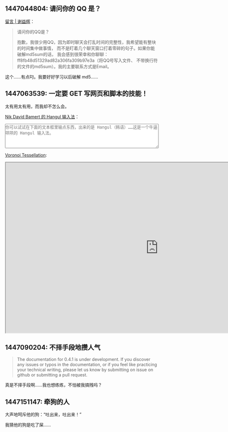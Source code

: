 1447044804: 请问你的 QQ 是？
---------------------------

[留言 | 谢益辉](http://yihui.name/cn/guestbook/)：

> 请问你的QQ是？
>
> 抱歉，我很少用QQ，因为即时聊天会打乱时间的完整性，我希望能有整块的时间集中做事情，
> 而不是盯着几个聊天窗口打着零碎的句子。如果你能破解md5sum的话，
> 我会感到很荣幸和你聊聊：ff8fb48d51329ad82a306fa309b97e3a（将QQ号写入文件、
> 不带换行符的文件的md5sum）。我的主要联系方式是Email。

这个……有点叼。我要好好学习以后破解 md5……

1447063539: 一定要 GET 写网页和脚本的技能！
------------------------------------------

太有用太有用，而我却不怎么会。

[Nik David Bamert 的 Hangul 输入法][hangual]：

<textarea id="krinput" style="width: 100%; height: 80px; margin: 0; padding: 0;" placeholder="你可以试试在下面的文本框里输点东西，出来的是 Hangul（韩语）……这是一个牛逼哄哄的 Hangul 输入法。"></textarea>

<script type="text/javascript" src="ime.js"> </script>
<script type="text/javascript">
		window.onload = function(e){
			hangul.init("krinput");
		};
</script>

[hangual]: http://ndb.io/

[Voronoi Tessellation](http://bl.ocks.org/mbostock/4060366):

<iframe src="http://bl.ocks.org/mbostock/raw/4060366/" width="1000" height="560"></iframe>

1447090204: 不择手段地攒人气
----------------------------

> The documentation for 0.4.1 is under development. If you discover any issues or 
> typos in the documentation, or if you feel like practicing your technical writing, 
> please let us know by submitting on issue on github or submitting a pull request.

真是不择手段啊……我也想练练，不怕被我搞残吗？

1447151147: 牵狗的人
--------------------

大声地呵斥他的狗：“吐出来，吐出来！”

我猜他的狗是吃了屎……